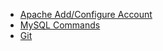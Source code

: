 - [Apache Add/Configure Account](add-apache-account.md)
- [MySQL Commands](mysql-commands.md)
- [Git](git.md)

